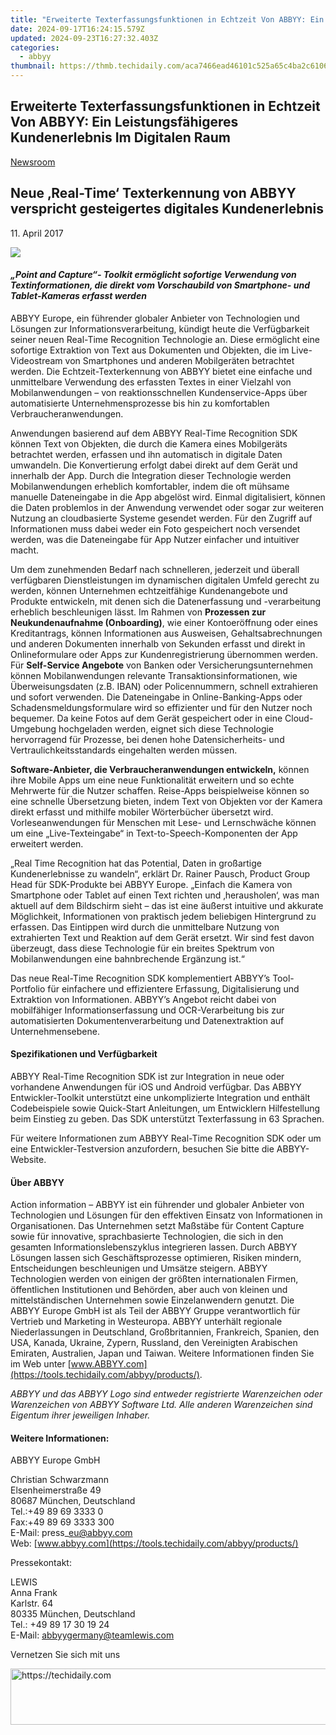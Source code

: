 ```yaml
---
title: "Erweiterte Texterfassungsfunktionen in Echtzeit Von ABBYY: Ein Leistungsfähigeres Kundenerlebnis Im Digitalen Raum"
date: 2024-09-17T16:24:15.579Z
updated: 2024-09-23T16:27:32.403Z
categories:
  - abbyy
thumbnail: https://thmb.techidaily.com/aca7466ead46101c525a65c4ba2c61065f452c93cdf56e9e8e63cd78fa3eee10.jpg
---
```


## Erweiterte Texterfassungsfunktionen in Echtzeit Von ABBYY: Ein Leistungsfähigeres Kundenerlebnis Im Digitalen Raum

[Newsroom](https://tools.techidaily.com/abbyy/products/)

## Neue ‚Real-Time‘ Texterkennung von ABBYY verspricht gesteigertes digitales Kundenerlebnis

11\. April 2017

![](https://content.abbyy.com/-/media/project/abbyy/abbyy/branchtemplates/shutterstock_1272462163_1296-x-729.jpg?h=729&iar=0&w=1296)

#### _„Point and Capture“- Toolkit ermöglicht sofortige Verwendung von Textinformationen, die direkt vom Vorschaubild von Smartphone- und Tablet-Kameras erfasst werden_

ABBYY Europe, ein führender globaler Anbieter von Technologien und Lösungen zur Informationsverarbeitung, kündigt heute die Verfügbarkeit seiner neuen Real-Time Recognition Technologie an. Diese ermöglicht eine sofortige Extraktion von Text aus Dokumenten und Objekten, die im Live-Videostream von Smartphones und anderen Mobilgeräten betrachtet werden. Die Echtzeit-Texterkennung von ABBYY bietet eine einfache und unmittelbare Verwendung des erfassten Textes in einer Vielzahl von Mobilanwendungen – von reaktionsschnellen Kundenservice-Apps über automatisierte Unternehmensprozesse bis hin zu komfortablen Verbraucheranwendungen.

Anwendungen basierend auf dem ABBYY Real-Time Recognition SDK können Text von Objekten, die durch die Kamera eines Mobilgeräts betrachtet werden, erfassen und ihn automatisch in digitale Daten umwandeln. Die Konvertierung erfolgt dabei direkt auf dem Gerät und innerhalb der App. Durch die Integration dieser Technologie werden Mobilanwendungen erheblich komfortabler, indem die oft mühsame manuelle Dateneingabe in die App abgelöst wird. Einmal digitalisiert, können die Daten problemlos in der Anwendung verwendet oder sogar zur weiteren Nutzung an cloudbasierte Systeme gesendet werden. Für den Zugriff auf Informationen muss dabei weder ein Foto gespeichert noch versendet werden, was die Dateneingabe für App Nutzer einfacher und intuitiver macht.

Um dem zunehmenden Bedarf nach schnelleren, jederzeit und überall verfügbaren Dienstleistungen im dynamischen digitalen Umfeld gerecht zu werden, können Unternehmen echtzeitfähige Kundenangebote und Produkte entwickeln, mit denen sich die Datenerfassung und -verarbeitung erheblich beschleunigen lässt. Im Rahmen von **Prozessen zur Neukundenaufnahme (Onboarding)**, wie einer Kontoeröffnung oder eines Kreditantrags, können Informationen aus Ausweisen, Gehaltsabrechnungen und anderen Dokumenten innerhalb von Sekunden erfasst und direkt in Onlineformulare oder Apps zur Kundenregistrierung übernommen werden. Für **Self-Service Angebote** von Banken oder Versicherungsunternehmen können Mobilanwendungen relevante Transaktionsinformationen, wie Überweisungsdaten (z.B. IBAN) oder Policennummern, schnell extrahieren und sofort verwenden. Die Dateneingabe in Online-Banking-Apps oder Schadensmeldungsformulare wird so effizienter und für den Nutzer noch bequemer. Da keine Fotos auf dem Gerät gespeichert oder in eine Cloud-Umgebung hochgeladen werden, eignet sich diese Technologie hervorragend für Prozesse, bei denen hohe Datensicherheits- und Vertraulichkeitsstandards eingehalten werden müssen.

  
**Software-Anbieter, die Verbraucheranwendungen entwickeln,** können ihre Mobile Apps um eine neue Funktionalität erweitern und so echte Mehrwerte für die Nutzer schaffen. Reise-Apps beispielweise können so eine schnelle Übersetzung bieten, indem Text von Objekten vor der Kamera direkt erfasst und mithilfe mobiler Wörterbücher übersetzt wird. Vorleseanwendungen für Menschen mit Lese- und Lernschwäche können um eine „Live-Texteingabe“ in Text-to-Speech-Komponenten der App erweitert werden.

„Real Time Recognition hat das Potential, Daten in großartige Kundenerlebnisse zu wandeln“, erklärt Dr. Rainer Pausch, Product Group Head für SDK-Produkte bei ABBYY Europe. „Einfach die Kamera von Smartphone oder Tablet auf einen Text richten und ‚herausholen‘, was man aktuell auf dem Bildschirm sieht – das ist eine äußerst intuitive und akkurate Möglichkeit, Informationen von praktisch jedem beliebigen Hintergrund zu erfassen. Das Eintippen wird durch die unmittelbare Nutzung von extrahierten Text und Reaktion auf dem Gerät ersetzt. Wir sind fest davon überzeugt, dass diese Technologie für ein breites Spektrum von Mobilanwendungen eine bahnbrechende Ergänzung ist.“

Das neue Real-Time Recognition SDK komplementiert ABBYY’s Tool-Portfolio für einfachere und effizientere Erfassung, Digitalisierung und Extraktion von Informationen. ABBYY’s Angebot reicht dabei von mobilfähiger Informationserfassung und OCR-Verarbeitung bis zur automatisierten Dokumentenverarbeitung und Datenextraktion auf Unternehmensebene.

#### Spezifikationen und Verfügbarkeit

ABBYY Real-Time Recognition SDK ist zur Integration in neue oder vorhandene Anwendungen für iOS und Android verfügbar. Das ABBYY Entwickler-Toolkit unterstützt eine unkomplizierte Integration und enthält Codebeispiele sowie Quick-Start Anleitungen, um Entwicklern Hilfestellung beim Einstieg zu geben. Das SDK unterstützt Texterfassung in 63 Sprachen.

Für weitere Informationen zum ABBYY Real-Time Recognition SDK oder um eine Entwickler-Testversion anzufordern, besuchen Sie bitte die ABBYY-Website.

#### Über ABBYY 

Action information – ABBYY ist ein führender und globaler Anbieter von Technologien und Lösungen für den effektiven Einsatz von Informationen in Organisationen. Das Unternehmen setzt Maßstäbe für Content Capture sowie für innovative, sprachbasierte Technologien, die sich in den gesamten Informationslebenszyklus integrieren lassen. Durch ABBYY Lösungen lassen sich Geschäftsprozesse optimieren, Risiken mindern, Entscheidungen beschleunigen und Umsätze steigern. ABBYY Technologien werden von einigen der größten internationalen Firmen, öffentlichen Institutionen und Behörden, aber auch von kleinen und mittelständischen Unternehmen sowie Einzelanwendern genutzt. Die ABBYY Europe GmbH ist als Teil der ABBYY Gruppe verantwortlich für Vertrieb und Marketing in Westeuropa. ABBYY unterhält regionale Niederlassungen in Deutschland, Großbritannien, Frankreich, Spanien, den USA, Kanada, Ukraine, Zypern, Russland, den Vereinigten Arabischen Emiraten, Australien, Japan und Taiwan. Weitere Informationen finden Sie im Web unter [www.ABBYY.com](https://tools.techidaily.com/abbyy/products/).

_ABBYY und das ABBYY Logo sind entweder registrierte Warenzeichen oder Warenzeichen von ABBYY Software Ltd. Alle anderen Warenzeichen sind Eigentum ihrer jeweiligen Inhaber._

#### Weitere Informationen:

ABBYY Europe GmbH

Christian Schwarzmann  
Elsenheimerstraße 49   
80687 München, Deutschland  
Tel.:+49 89 69 3333 0  
Fax:+49 89 69 3333 300  
E-Mail: press\_eu@abbyy.com  
Web: [www.abbyy.com](https://tools.techidaily.com/abbyy/products/)

  
Pressekontakt:

LEWIS  
Anna Frank  
Karlstr. 64  
80335 München, Deutschland  
Tel.: +49 89 17 30 19 24  
E-Mail: [abbyygermany@teamlewis.com](https://tools.techidaily.com/abbyy/products/)

  
Vernetzen Sie sich mit uns

<ins class="adsbygoogle"
     style="display:block"
     data-ad-format="autorelaxed"
     data-ad-client="ca-pub-7571918770474297"
     data-ad-slot="1223367746"></ins>

<ins class="adsbygoogle"
     style="display:block"
     data-ad-client="ca-pub-7571918770474297"
     data-ad-slot="8358498916"
     data-ad-format="auto"
     data-full-width-responsive="true"></ins>



<!-- affiliate ads begin -->
<a href="https://ephamedtechinc.pxf.io/c/5597632/2136627/26400" target="_top" id="2136627">
  <img src="//a.impactradius-go.com/display-ad/26400-2136627" border="0" alt="https://techidaily.com" width="728" height="90"/>
</a>
<img height="0" width="0" src="https://ephamedtechinc.pxf.io/i/5597632/2136627/26400" style="position:absolute;visibility:hidden;" border="0" />
<!-- affiliate ads end -->

